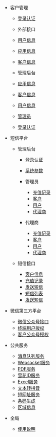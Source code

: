 - 客户管理 
  - [登录认证](/客户管理/管理后台/登录认证.md)
  - 外部接口
  - [用户信息](/客户管理/外部接口/用户信息.md)
  - [应用信息](/客户管理/外部接口/应用信息.md)
  - [客户信息](/客户管理/外部接口/客户信息.md)

  - 管理后台
  - [应用信息](/客户管理/管理后台/应用信息.md)
  - [客户信息](/客户管理/管理后台/客户信息.md)
  - [用户信息](/客户管理/管理后台/用户信息.md)
  - [管理员](/客户管理/管理后台/管理员.md)
  - [登录认证](/客户管理/管理后台/登录认证.md)

- 短信平台
  - 管理后台
    - [登录认证](/短信平台/管理后台/登录认证.md)
    - [系统参数](/短信平台/管理后台/系统参数.md)
    - 管理员
      - [充值记录](/短信平台/管理后台/管理员/充值记录.md)
      - [客户](/短信平台/管理后台/管理员/客户.md)
      - [用户](/短信平台/管理后台/管理员/用户.md)
      - [代理商](/短信平台/管理后台/管理员/代理商.md)

    - 代理商
      - [充值记录](/短信平台/管理后台/代理商/充值记录.md)
      - [客户](/短信平台/管理后台/代理商/客户.md)
      - [用户](/短信平台/管理后台/代理商/用户.md)
      - [代理商](/短信平台/管理后台/代理商/代理商.md)

  - 短信接口
    - [客户信息](/短信平台/短信接口/客户.md)
    - [充值记录](/短信平台/短信接口/充值记录.md)
    - [发送短信](/短信平台/短信接口/发送短信.md)
    - [短信列表](/短信平台/短信接口/短信列表.md)
    - [发送短信](/短信平台/短信接口/发送短信.md)

- 微信第三方平台
  - [微信公众号接口](/微信第三方平台/微信公众号接口.md)
  - [终端用户授权](/微信第三方平台/终端用户授权.md)
  - [客户公众号授权](/微信第三方平台/客户公众号授权.md)

- 公共服务
  - [消息队列服务](/公共服务/消息队列服务.md)
  - [Websocket服务](/公共服务/Websocket服务.md)
  - [PDF服务](/公共服务/PDF服务.md)
  - [雪花ID服务](/公共服务/雪花ID服务.md)
  - [Excel服务](/公共服务/Excel服务.md)
  - [文本转拼音](/公共服务/文本转拼音.md)
  - [短网址服务](/公共服务/短网址服务.md)
  - [条码生成](/公共服务/条码生成.md)
  - [区域信息](/公共服务/行政区域服务.md)
  
- 全局
    - [使用说明](/全局/使用说明.md)
